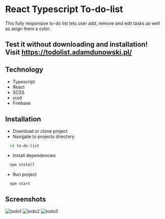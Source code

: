 # React Typescript To-do-list

This fully responsive to-do list lets user add, remove and edit tasks as well as asign them a color.

## Test it without downloading and installation! Visit https://todolist.adamdunowski.pl/
## Technology

-   Typescript
-   React
-   SCSS
-   uuid
-   Firebase

## Installation

-   Download or clone project
-   Navigate to projects directory

```bash
  cd to-do-list
```

-   Install dependencies

```bash
  npm install
```

-   Run project

```bash
  npm start
```

## Screenshots

![todo1](https://user-images.githubusercontent.com/70273104/227790039-31279679-1afc-4fd9-978e-63c6adebc526.jpg)
![todo2](https://user-images.githubusercontent.com/70273104/227790036-4d63d153-91d4-46ce-868f-6ecfa7410285.jpg)
![todo3](https://user-images.githubusercontent.com/70273104/227790038-c1516fba-c924-48d2-9168-a3d102a89ecb.jpg)
